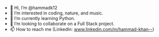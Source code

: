 - 👋 Hi, I’m @hammadk12
- 👀 I’m interested in coding, nature, and music.
- 🌱 I’m currently learning Python.
- 💞️ I’m looking to collaborate on a Full Stack project.
- 📫 How to reach me (LinkedIn: www.linkedin.com/in/hammad-khan--)

<!---
hammadk12/hammadk12 is a ✨ special ✨ repository because its `README.md` (this file) appears on your GitHub profile.
You can click the Preview link to take a look at your changes.
--->
